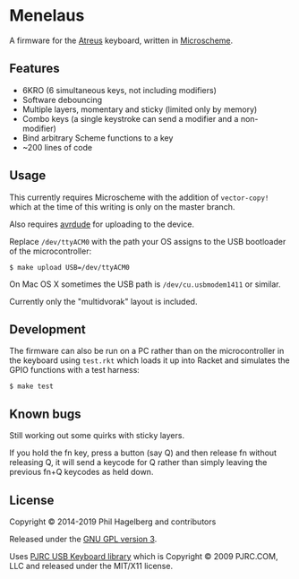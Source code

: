 # Menelaus

A firmware for the
[Atreus](http://atreus.technomancy.us) keyboard, written in
[Microscheme](https://ryansuchocki.github.io/microscheme/).

## Features

* 6KRO (6 simultaneous keys, not including modifiers)
* Software debouncing
* Multiple layers, momentary and sticky (limited only by memory)
* Combo keys (a single keystroke can send a modifier and a non-modifier)
* Bind arbitrary Scheme functions to a key
* ~200 lines of code

## Usage

This currently requires Microscheme with the addition of
`vector-copy!` which at the time of this writing is only on the master branch.

Also requires [avrdude](https://www.nongnu.org/avrdude/) for uploading
to the device.

Replace `/dev/ttyACM0` with the path your OS assigns to the USB
bootloader of the microcontroller:

    $ make upload USB=/dev/ttyACM0

On Mac OS X sometimes the USB path is `/dev/cu.usbmodem1411` or similar.

Currently only the "multidvorak" layout is included.

## Development

The firmware can also be run on a PC rather than on the
microcontroller in the keyboard using `test.rkt` which loads it up
into Racket and simulates the GPIO functions with a test harness:

    $ make test

## Known bugs

Still working out some quirks with sticky layers.

If you hold the fn key, press a button (say Q) and then release fn
without releasing Q, it will send a keycode for Q rather than simply
leaving the previous fn+Q keycodes as held down.

## License

Copyright © 2014-2019 Phil Hagelberg and contributors

Released under the [GNU GPL version 3](https://www.gnu.org/licenses/gpl.html).

Uses [PJRC USB Keyboard library](http://www.pjrc.com/teensy/usb_keyboard.html)
which is Copyright © 2009 PJRC.COM, LLC and released under the MIT/X11 license.
